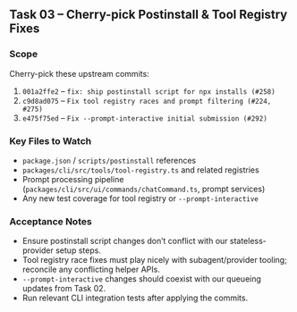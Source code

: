 ## Task 03 – Cherry-pick Postinstall & Tool Registry Fixes

### Scope
Cherry-pick these upstream commits:

1. `001a2ffe2` – `fix: ship postinstall script for npx installs (#258)`
2. `c9d8ad075` – `Fix tool registry races and prompt filtering (#224, #275)`
3. `e475f75ed` – `Fix --prompt-interactive initial submission (#292)`

### Key Files to Watch
- `package.json` / `scripts/postinstall` references
- `packages/cli/src/tools/tool-registry.ts` and related registries
- Prompt processing pipeline (`packages/cli/src/ui/commands/chatCommand.ts`, prompt services)
- Any new test coverage for tool registry or `--prompt-interactive`

### Acceptance Notes
- Ensure postinstall script changes don’t conflict with our stateless-provider setup steps.
- Tool registry race fixes must play nicely with subagent/provider tooling; reconcile any conflicting helper APIs.
- `--prompt-interactive` changes should coexist with our queueing updates from Task 02.
- Run relevant CLI integration tests after applying the commits.


